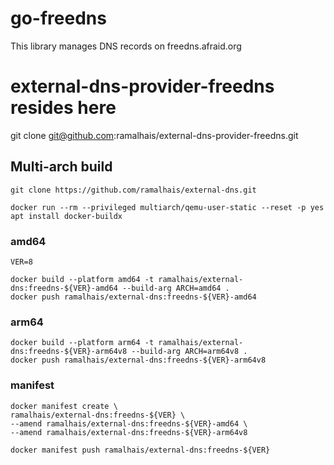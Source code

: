 # go-freedns
This library manages DNS records on freedns.afraid.org

# external-dns-provider-freedns resides here
git clone git@github.com:ramalhais/external-dns-provider-freedns.git

## Multi-arch build
```
git clone https://github.com/ramalhais/external-dns.git

docker run --rm --privileged multiarch/qemu-user-static --reset -p yes
apt install docker-buildx
```
### amd64
```
VER=8

docker build --platform amd64 -t ramalhais/external-dns:freedns-${VER}-amd64 --build-arg ARCH=amd64 .
docker push ramalhais/external-dns:freedns-${VER}-amd64
```

### arm64
```
docker build --platform arm64 -t ramalhais/external-dns:freedns-${VER}-arm64v8 --build-arg ARCH=arm64v8 .
docker push ramalhais/external-dns:freedns-${VER}-arm64v8
```

### manifest
```
docker manifest create \
ramalhais/external-dns:freedns-${VER} \
--amend ramalhais/external-dns:freedns-${VER}-amd64 \
--amend ramalhais/external-dns:freedns-${VER}-arm64v8

docker manifest push ramalhais/external-dns:freedns-${VER}
```

